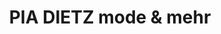 ---
title: "PIA DIETZ mode & mehr"
url: /braunfels/pia-dietz-mode-und-mehr-am-kurpark/
shop: Kleidung
---